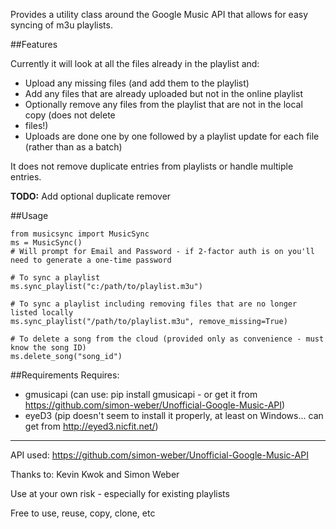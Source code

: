 Provides a utility class around the Google Music API that allows for easy syncing of m3u playlists.

##Features

Currently it will look at all the files already in the playlist and:
* Upload any missing files (and add them to the playlist)
* Add any files that are already uploaded but not in the online playlist
* Optionally remove any files from the playlist that are not in the local copy (does not delete
* files!)
* Uploads are done one by one followed by a playlist update for each file (rather than as a
 batch)

It does not remove duplicate entries from playlists or handle multiple entries.

**TODO:** Add optional duplicate remover

##Usage

    from musicsync import MusicSync
    ms = MusicSync()
    # Will prompt for Email and Password - if 2-factor auth is on you'll need to generate a one-time password

    # To sync a playlist
    ms.sync_playlist("c:/path/to/playlist.m3u")

    # To sync a playlist including removing files that are no longer listed locally
    ms.sync_playlist("/path/to/playlist.m3u", remove_missing=True)

    # To delete a song from the cloud (provided only as convenience - must know the song ID)
    ms.delete_song("song_id")


##Requirements
Requires:
* gmusicapi (can use: pip install gmusicapi - or get it from https://github.com/simon-weber/Unofficial-Google-Music-API)
* eyeD3 (pip doesn't seem to install it properly, at least on Windows... can get from http://eyed3.nicfit.net/)

- - -

API used: https://github.com/simon-weber/Unofficial-Google-Music-API

Thanks to: Kevin Kwok and Simon Weber

Use at your own risk - especially for existing playlists

Free to use, reuse, copy, clone, etc
